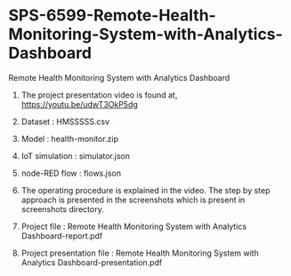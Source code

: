 # SPS-6599-Remote-Health-Monitoring-System-with-Analytics-Dashboard
Remote Health Monitoring System with Analytics Dashboard


1. The project presentation video is found at, https://youtu.be/udwT3OkP5dg 
2. Dataset : HMSSSSS.csv
3. Model :  health-monitor.zip
4. IoT simulation : simulator.json
5. node-RED flow : flows.json
6. The operating procedure is explained in the video. The step by step approach is presented in the screenshots which is present in screenshots directory.

7. Project file : Remote Health Monitoring System with Analytics Dashboard-report.pdf
8. Project presentation file : Remote Health Monitoring System with Analytics Dashboard-presentation.pdf
